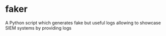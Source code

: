 # faker
A Python script which generates fake but useful logs allowing to showcase SIEM systems by providing logs
